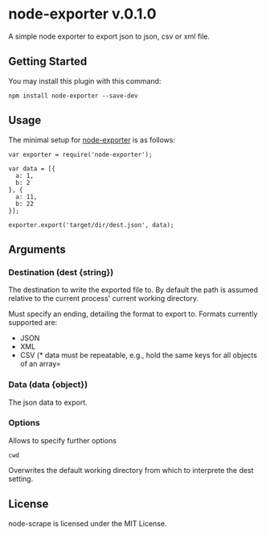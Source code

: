 # node-exporter v.0.1.0

A simple node exporter to export json to json, csv or xml file.

## Getting Started
You may install this plugin with this command:

```shell
npm install node-exporter --save-dev
```
## Usage

The minimal setup for [node-exporter]() is as follows:

```
var exporter = require('node-exporter');

var data = [{
  a: 1,
  b: 2
}, {
  a: 11,
  b: 22
}];

exporter.export('target/dir/dest.json', data);
```

## Arguments

### Destination (dest {string})

The destination to write the exported file to. By default the path is assumed relative to the current process' current working directory.

Must specify an ending, detailing the format to export to. Formats currently supported are:

- JSON
- XML
- CSV (* data must be repeatable, e.g., hold the same keys for all objects of an array=

### Data (data {object})

The json data to export.

### Options

Allows to specify further options

`cwd`

Overwrites the default working directory from which to interprete the dest setting.

## License

node-scrape is licensed under the MIT License.